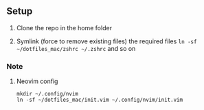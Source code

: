 
## Setup

1. Clone the repo in the home folder

2. Symlink (force to remove existing files) the required files
   `ln -sf ~/dotfiles_mac/zshrc ~/.zshrc` and so on
   
### Note

1. Neovim config
   ```shell
   mkdir ~/.config/nvim
   ln -sf ~/dotfiles_mac/init.vim ~/.config/nvim/init.vim
   ```
